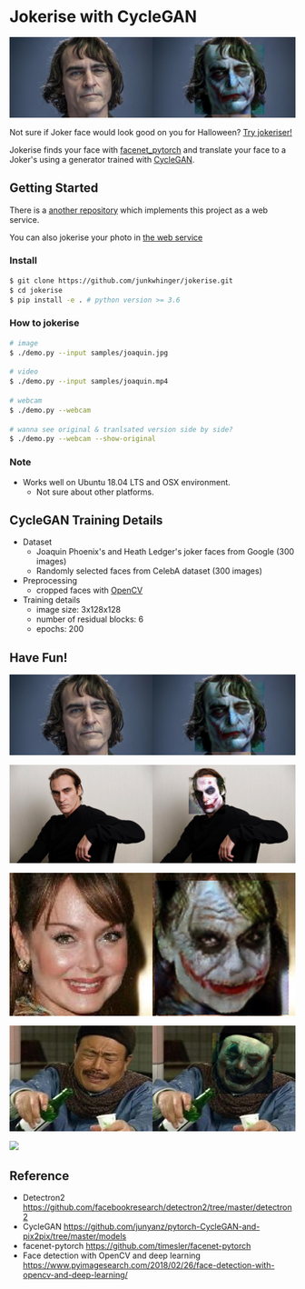 # Jokerise with CycleGAN

![](translated_samples/joaquin.jpg)

Not sure if Joker face would look good on you for Halloween?
[Try jokeriser!](https://jokerise.hyojun.me)

Jokerise finds your face with [facenet_pytorch](https://github.com/timesler/facenet-pytorch)
and translate your face to a Joker's using a generator trained with [CycleGAN](https://arxiv.org/pdf/1703.10593.pdf).

## Getting Started

There is a [another repository](https://github.com/devinjeon/jokerise-web)
which implements this project as a web service.

You can also jokerise your photo in [the web service](https://jokerise.hyojun.me)

### Install

```bash
$ git clone https://github.com/junkwhinger/jokerise.git
$ cd jokerise
$ pip install -e . # python version >= 3.6
```

### How to jokerise

```bash
# image
$ ./demo.py --input samples/joaquin.jpg

# video
$ ./demo.py --input samples/joaquin.mp4

# webcam
$ ./demo.py --webcam

# wanna see original & tranlsated version side by side?
$ ./demo.py --webcam --show-original
```

### Note

- Works well on Ubuntu 18.04 LTS and OSX environment.
  - Not sure about other platforms.

## CycleGAN Training Details

- Dataset
  - Joaquin Phoenix's and Heath Ledger's joker faces from Google (300 images)
  - Randomly selected faces from CelebA dataset (300 images)
- Preprocessing
  - cropped faces with [OpenCV](https://www.pyimagesearch.com/2018/02/26/face-detection-with-opencv-and-deep-learning/)
- Training details
  - image size: 3x128x128
  - number of residual blocks: 6
  - epochs: 200

## Have Fun!

![](translated_samples/joaquin.jpg)

![](translated_samples/joaquin2.jpg)

![](translated_samples/lady.jpg)

![](translated_samples/kim.jpg)

![](translated_samples/joaquin.gif)

## Reference

- Detectron2 https://github.com/facebookresearch/detectron2/tree/master/detectron2
- CycleGAN https://github.com/junyanz/pytorch-CycleGAN-and-pix2pix/tree/master/models
- facenet-pytorch https://github.com/timesler/facenet-pytorch
- Face detection with OpenCV and deep learning https://www.pyimagesearch.com/2018/02/26/face-detection-with-opencv-and-deep-learning/
